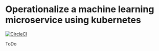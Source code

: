 # Operationalize a machine learning microservice using kubernetes
[![CircleCI](https://circleci.com/gh/NursultanBeken/ml-microservice.svg?style=svg)](https://circleci.com/gh/NursultanBeken/ml-microservice)

ToDo

